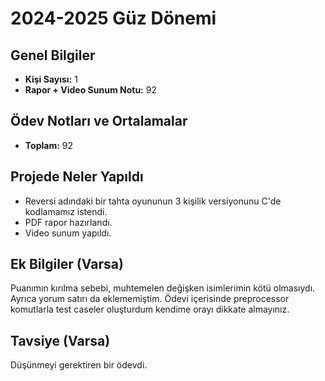 # 2024-2025 Güz Dönemi

## Genel Bilgiler
* **Kişi Sayısı:** 1
* **Rapor + Video Sunum Notu:** 92

## Ödev Notları ve Ortalamalar
- **Toplam:** 92

## Projede Neler Yapıldı
* Reversi adındaki bir tahta oyununun 3 kişilik versiyonunu C'de kodlamamız istendi.
* PDF rapor hazırlandı.
* Video sunum yapıldı.


## Ek Bilgiler (Varsa)
Puanımın kırılma sebebi, muhtemelen değişken isimlerimin kötü olmasıydı. Ayrıca yorum satırı da eklememiştim.
Ödevi içerisinde preprocessor komutlarla test caseler oluşturdum kendime orayı dikkate almayınız.

## Tavsiye (Varsa)
Düşünmeyi gerektiren bir ödevdi.
